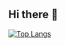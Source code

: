 ## Hi there 👋

<!--
**min-gyoung/min-gyoung** is a ✨ _special_ ✨ repository because its `README.md` (this file) appears on your GitHub profile.

Here are some ideas to get you started:

- 🔭 I’m currently working on ...
- 🌱 I’m currently learning ...
- 👯 I’m looking to collaborate on ...
- 🤔 I’m looking for help with ...
- 💬 Ask me about ...
- 📫 How to reach me: ...
- 😄 Pronouns: ...
- ⚡ Fun fact: ...
-->
<!--
[![Anurag's GitHub stats](https://github-readme-stats.vercel.app/api?username=min-gyoung)](https://github.com/anuraghazra/github-readme-stats)
-->

   [![Top Langs](https://github-readme-stats.vercel.app/api/top-langs/?username=min-gyoung)](https://github.com/anuraghazra/github-readme-stats)
<!--
<a href="https://github.com/ashutosh00710/github-readme-activity-graph">
    <img src="https://github-readme-activity-graph.vercel.app/graph?username=min-gyoung&theme=react-dark&bg_color=20232a&hide_border=true&line=58A6FF&color=58A6FF" width=94%/>
</a>
-->
